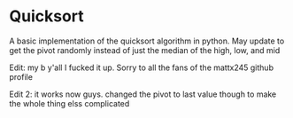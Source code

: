 # Quicksort
A basic implementation of the quicksort algorithm in python. May update to get the pivot randomly instead of just the median of the high, low, and mid

Edit: my b y'all I fucked it up. Sorry to all the fans of the mattx245 github profile

Edit 2: it works now guys. changed the pivot to last value though to make the whole thing elss complicated
